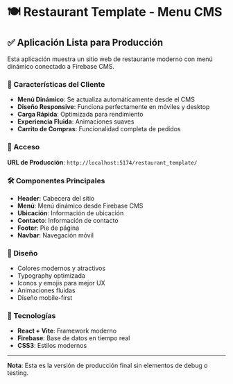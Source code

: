 # 🍽️ Restaurant Template - Menu CMS

## ✅ Aplicación Lista para Producción

Esta aplicación muestra un sitio web de restaurante moderno con menú dinámico conectado a Firebase CMS.

### 🌟 Características del Cliente

- **Menú Dinámico**: Se actualiza automáticamente desde el CMS
- **Diseño Responsive**: Funciona perfectamente en móviles y desktop
- **Carga Rápida**: Optimizada para rendimiento
- **Experiencia Fluida**: Animaciones suaves
- **Carrito de Compras**: Funcionalidad completa de pedidos

### 📱 Acceso

**URL de Producción**: `http://localhost:5174/restaurant_template/`

### 🛠️ Componentes Principales

- **Header**: Cabecera del sitio
- **Menú**: Menú dinámico desde Firebase CMS
- **Ubicación**: Información de ubicación
- **Contacto**: Información de contacto
- **Footer**: Pie de página
- **Navbar**: Navegación móvil

### 🎨 Diseño

- Colores modernos y atractivos
- Typography optimizada
- Iconos y emojis para mejor UX
- Animaciones fluidas
- Diseño mobile-first

### 🔧 Tecnologías

- **React + Vite**: Framework moderno
- **Firebase**: Base de datos en tiempo real
- **CSS3**: Estilos modernos

---

**Nota**: Esta es la versión de producción final sin elementos de debug o testing.
